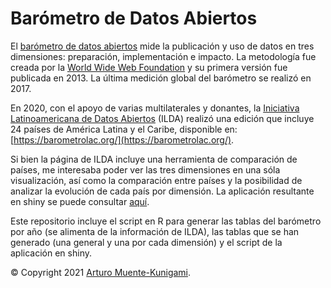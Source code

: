 # Barómetro de Datos Abiertos

El [barómetro de datos abiertos](https://opendatabarometer.org) mide la publicación y uso de datos en tres dimensiones: preparación, implementación e impacto. La metodología fue creada por la [World Wide Web Foundation](https://webfoundation.org) y su primera versión fue publicada en 2013. La última medición global del barómetro se realizó en 2017.

En 2020, con el apoyo de varias multilaterales y donantes, la [Iniciativa Latinoamericana de Datos Abiertos](https://idatosabiertos.org) (ILDA) realizó una edición que incluye 24 países de América Latina y el Caribe, disponible en: [https://barometrolac.org/](https://barometrolac.org/).

Si bien la página de ILDA incluye una herramienta de comparación de países, me interesaba poder ver las tres dimensiones en una sóla visualización, así como la comparación entre países y la posibilidad de analizar la evolución de cada país por dimensión. La aplicación resultante en shiny se puede consultar [aquí](https://n0wh3r3m4n.shinyapps.io/shiny_odb/).

Este repositorio incluye el script en R para generar las tablas del barómetro por año (se alimenta de la información de ILDA), las tablas que se han generado (una general y una por cada dimensión) y el script de la aplicación en shiny.

© Copyright 2021 [Arturo Muente-Kunigami](https://www.twitter.com/n0wh3r3m4n).
